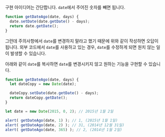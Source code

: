 구현 아이디어는 간단합니다. `date`에서 주어진 숫자를 빼면 됩니다.

```js
function getDateAgo(date, days) {
  date.setDate(date.getDate() - days);
  return date.getDate();
}
```

그런데 주의사항에서 `date`를 변경하지 말라고 했기 때문에 위와 같이 작성하면 오답이 됩니다. 외부 코드에서 `date`를 사용하고 있는 경우, `date`를 수정하게 되면 원치 않는 일이 발생할 수 있습니다. 

아래와 같이 `date`를 복사하면 `date`를 변경시키지 않고 원하는 기능을 구현할 수 있습니다.

```js run demo
function getDateAgo(date, days) {
  let dateCopy = new Date(date);

  dateCopy.setDate(date.getDate() - days);
  return dateCopy.getDate();
}

let date = new Date(2015, 0, 2); // 2015년 1월 2일

alert( getDateAgo(date, 1) ); // 1, (2015년 1월 1일)
alert( getDateAgo(date, 2) ); // 31, (2014년 12월 31일)
alert( getDateAgo(date, 365) ); // 2, (2014년 1월 2일)
```
